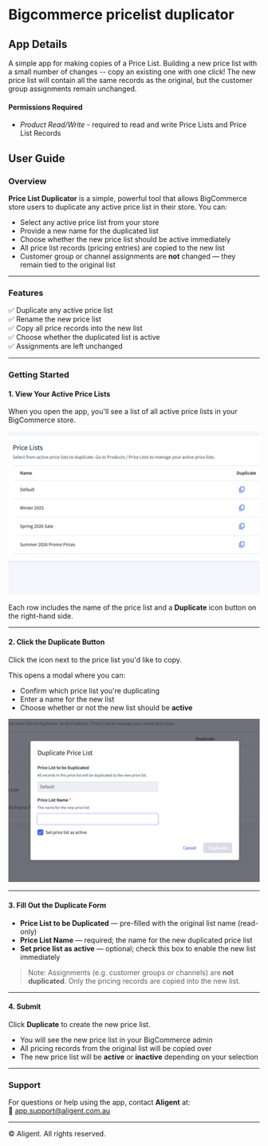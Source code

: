 # Bigcommerce pricelist duplicator

## App Details
A simple app for making copies of a Price List. Building a new price list with a small number of changes -- copy an existing one with one click! The new price list will contain all the same records as the original, but the customer group assignments remain unchanged.

#### Permissions Required

- *Product Read/Write* - required to read and write Price Lists and Price List Records

## User Guide

### Overview

**Price List Duplicator** is a simple, powerful tool that allows BigCommerce store users to duplicate any active price list in their store. You can:

- Select any active price list from your store
- Provide a new name for the duplicated list
- Choose whether the new price list should be active immediately
- All price list records (pricing entries) are copied to the new list
- Customer group or channel assignments are **not** changed — they remain tied to the original list

---

### Features

✅ Duplicate any active price list  
✅ Rename the new price list  
✅ Copy all price records into the new list  
✅ Choose whether the duplicated list is active  
✅ Assignments are left unchanged  

---

### Getting Started

#### 1. View Your Active Price Lists

When you open the app, you'll see a list of all active price lists in your BigCommerce store.

![Price List Table](docs/pricelists.png)

Each row includes the name of the price list and a **Duplicate** icon button on the right-hand side.

---

#### 2. Click the Duplicate Button

Click the icon next to the price list you'd like to copy.

This opens a modal where you can:

- Confirm which price list you're duplicating
- Enter a name for the new list
- Choose whether or not the new list should be **active**

![Duplicate Modal](docs/duplicate-pricelist.png)

---

#### 3. Fill Out the Duplicate Form

- **Price List to be Duplicated** — pre-filled with the original list name (read-only)
- **Price List Name** — required; the name for the new duplicated price list
- **Set price list as active** — optional; check this box to enable the new list immediately

> Note: Assignments (e.g. customer groups or channels) are **not duplicated**. Only the pricing records are copied into the new list.

---

#### 4. Submit

Click **Duplicate** to create the new price list.

- You will see the new price list in your BigCommerce admin
- All pricing records from the original list will be copied over
- The new price list will be **active** or **inactive** depending on your selection

---

### Support

For questions or help using the app, contact **Aligent** at:  
📧 app.support@aligent.com.au

---

© Aligent. All rights reserved.
